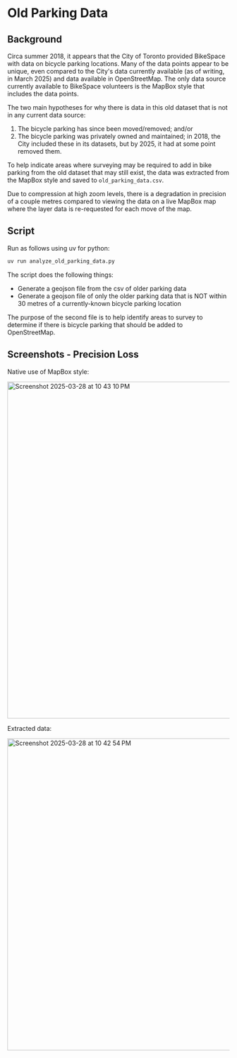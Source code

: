 # Old Parking Data

## Background

Circa summer 2018, it appears that the City of Toronto provided BikeSpace with data on bicycle parking locations. Many of the data points appear to be unique, even compared to the City's data currently available (as of writing, in March 2025) and data available in OpenStreetMap. The only data source currently available to BikeSpace volunteers is the MapBox style that includes the data points.

The two main hypotheses for why there is data in this old dataset that is not in any current data source:

1. The bicycle parking has since been moved/removed; and/or
2. The bicycle parking was privately owned and maintained; in 2018, the City included these in its datasets, but by 2025, it had at some point removed them.

To help indicate areas where surveying may be required to add in bike parking from the old dataset that may still exist, the data was extracted from the MapBox style and saved to `old_parking_data.csv`. 

Due to compression at high zoom levels, there is a degradation in precision of a couple metres compared to viewing the data on a live MapBox map where the layer data is re-requested for each move of the map.

## Script

Run as follows using uv for python:

```bash
uv run analyze_old_parking_data.py
```

The script does the following things:

- Generate a geojson file from the csv of older parking data
- Generate a geojson file of only the older parking data that is NOT within 30 metres of a currently-known bicycle parking location

The purpose of the second file is to help identify areas to survey to determine if there is bicycle parking that should be added to OpenStreetMap.

## Screenshots - Precision Loss

Native use of MapBox style:

<img width="761" alt="Screenshot 2025-03-28 at 10 43 10 PM" src="https://github.com/user-attachments/assets/9fb823ab-ae22-4fde-99fa-bb5f1fed261f" />

Extracted data:

<img width="705" alt="Screenshot 2025-03-28 at 10 42 54 PM" src="https://github.com/user-attachments/assets/83e33884-6505-4eb5-a8e8-942cf39c569d" />
